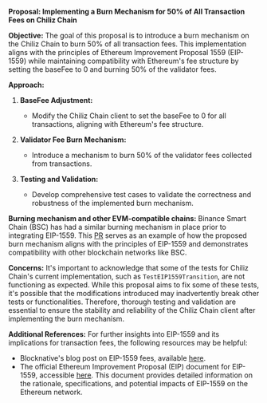 **Proposal: Implementing a Burn Mechanism for 50% of All Transaction Fees on Chiliz Chain**

**Objective:**
The goal of this proposal is to introduce a burn mechanism on the Chiliz Chain to burn 50% of all transaction fees. This implementation aligns with the principles of Ethereum Improvement Proposal 1559 (EIP-1559) while maintaining compatibility with Ethereum's fee structure by setting the baseFee to 0 and burning 50% of the validator fees.

**Approach:**

1. **BaseFee Adjustment:**
   - Modify the Chiliz Chain client to set the baseFee to 0 for all transactions, aligning with Ethereum's fee structure.

2. **Validator Fee Burn Mechanism:**
   - Introduce a mechanism to burn 50% of the validator fees collected from transactions.

3. **Testing and Validation:**
   - Develop comprehensive test cases to validate the correctness and robustness of the implemented burn mechanism.

**Burning mechanism and other EVM-compatible chains:**
Binance Smart Chain (BSC) has had a similar burning mechanism in place prior to integrating EIP-1559. This [PR](https://github.com/bnb-chain/bsc/pull/1422) serves as an example of how the proposed burn mechanism aligns with the principles of EIP-1559 and demonstrates compatibility with other blockchain networks like BSC.

**Concerns:** 
It's important to acknowledge that some of the tests for Chiliz Chain's current implementation, such as `TestEIP1559Transition`, are not functioning as expected. While this proposal aims to fix some of these tests, it's possible that the modifications introduced may inadvertently break other tests or functionalities. Therefore, thorough testing and validation are essential to ensure the stability and reliability of the Chiliz Chain client after implementing the burn mechanism.

**Additional References:** 
For further insights into EIP-1559 and its implications for transaction fees, the following resources may be helpful:
- Blocknative's blog post on EIP-1559 fees, available [here](https://www.blocknative.com/blog/eip-1559-fees).
- The official Ethereum Improvement Proposal (EIP) document for EIP-1559, accessible [here](https://eips.ethereum.org/EIPS/eip-1559). This document provides detailed information on the rationale, specifications, and potential impacts of EIP-1559 on the Ethereum network.